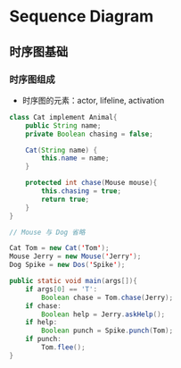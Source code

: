 <link rel=stylesheet href=style.css>

# Sequence Diagram

## 时序图基础

### 时序图组成

- 时序图的元素：actor, lifeline, activation

```java
class Cat implement Animal{
    public String name;
    private Boolean chasing = false;

    Cat(String name) {
        this.name = name;
    }

    protected int chase(Mouse mouse){
        this.chasing = true;
        return true;
    }
}

// Mouse 与 Dog 省略

Cat Tom = new Cat('Tom');
Mouse Jerry = new Mouse('Jerry');
Dog Spike = new Dos('Spike');

public static void main(args[]){
    if args[0] == 'T':
        Boolean chase = Tom.chase(Jerry);
    if chase:
        Boolean help = Jerry.askHelp();
    if help:
        Boolean punch = Spike.punch(Tom);
    if punch:
        Tom.flee();
}

```